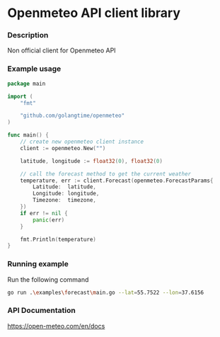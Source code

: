 # Openmeteo API client library

### Description

Non official client for Openmeteo API

### Example usage

```go
package main

import (
	"fmt"

	"github.com/golangtime/openmeteo"
)

func main() {
	// create new openmeteo client instance
	client := openmeteo.New("")

	latitude, longitude := float32(0), float32(0)

	// call the forecast method to get the current weather
	temperature, err := client.Forecast(openmeteo.ForecastParams{
		Latitude:  latitude,
		Longitude: longitude,
		Timezone:  timezone,
	})
	if err != nil {
		panic(err)
	}

	fmt.Println(temperature)
}
```

### Running example

Run the following command

```bash
go run .\examples\forecast\main.go --lat=55.7522 --lon=37.6156
```

### API Documentation

https://open-meteo.com/en/docs
